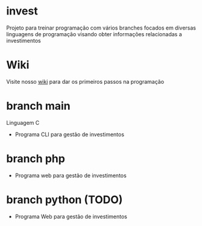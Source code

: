 # invest
Projeto para treinar programação com vários branches focados em diversas linguagens de programação visando obter informações relacionadas a investimentos

# Wiki
Visite nosso [wiki](https://github.com/viniciusosousa/invest/wiki) para dar os primeiros passos na programação

# branch main
Linguagem C
- Programa CLI para gestão de investimentos

# branch php
- Programa web para gestão de investimentos

# branch python (TODO)
- Programa Web para gestão de investimentos
